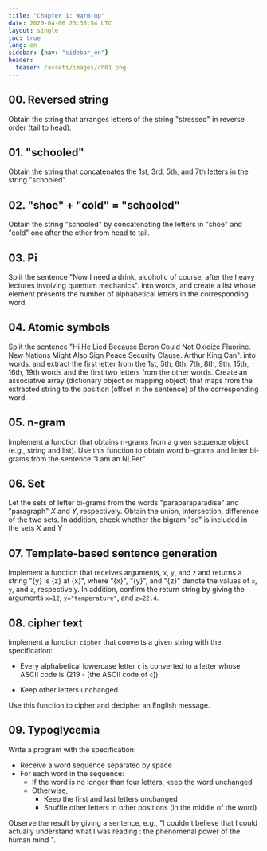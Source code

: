 ```yaml
---
title: "Chapter 1: Warm-up"
date: 2020-04-06 23:30:54 UTC
layout: single
toc: true
lang: en
sidebar: {nav: "sidebar_en"}
header:
  teaser: /assets/images/ch01.png
---
```


## 00. Reversed string
Obtain the string that arranges letters of the string "stressed" in reverse order (tail to head).

## 01. "schooled"
Obtain the string that concatenates the 1st, 3rd, 5th, and 7th letters in the string "schooled".

## 02. "shoe" + "cold" = "schooled"
Obtain the string "schooled" by concatenating the letters in "shoe" and "cold" one after the other from head to tail.

## 03. Pi
Split the sentence "Now I need a drink, alcoholic of course, after the heavy lectures involving quantum mechanics". into words, and create a list whose element presents the number of alphabetical letters in the corresponding word.

## 04. Atomic symbols
Split the sentence "Hi He Lied Because Boron Could Not Oxidize Fluorine. New Nations Might Also Sign Peace Security Clause. Arthur King Can". into words, and extract the first letter from the 1st, 5th, 6th, 7th, 8th, 9th, 15th, 16th, 19th words and the first two letters from the other words. Create an associative array (dictionary object or mapping object) that maps from the extracted string to the position (offset in the sentence) of the corresponding word.

## 05. n-gram
Implement a function that obtains n-grams from a given sequence object (e.g., string and list). Use this function to obtain word bi-grams and letter bi-grams from the sentence "I am an NLPer"

## 06. Set
Let the sets of letter bi-grams from the words "paraparaparadise" and "paragraph" $X$ and $Y$, respectively.
Obtain the union, intersection, difference of the two sets.
In addition, check whether the bigram "se" is included in the sets $X$ and $Y$

## 07. Template-based sentence generation
Implement a function that receives arguments, `x`, `y`, and `z` and returns a string "{y} is {z} at {x}", where "{x}", "{y}", and "{z}" denote the values of `x`, `y`, and `z`, respectively. In addition, confirm the return string by giving the arguments `x=12`, `y="temperature"`, and `z=22.4`.

## 08. cipher text
Implement a function `cipher` that converts a given string with the specification:

* Every alphabetical lowercase letter `c` is converted to a letter whose ASCII code is (219 - [the ASCII code of `c`])
+ Keep other letters unchanged

Use this function to cipher and decipher an English message.

## 09. Typoglycemia
Write a program with the specification:

+ Receive a word sequence separated by space
+ For each word in the sequence:
    + If the word is no longer than four letters, keep the word unchanged
    + Otherwise,
        + Keep the first and last letters unchanged
        + Shuffle other letters in other positions (in the middle of the word)

Observe the result by giving a sentence, e.g., "I couldn't believe that I could actually understand what I was reading : the phenomenal power of the human mind ".
